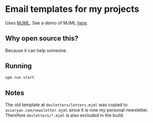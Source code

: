 # Email templates for my projects

Uses [MJML](https://mjml.io/documentation/). See a demo of MJML [here](https://mjml.io/try-it-live/).

## Why open source this?

Because it can help someone.

## Running

```sh
npm run start
```

## Notes

The old template at `devletters/letters.mjml` was copied to `aviaryan.com/newsletter.mjml` since it is now my personal newsletter. Therefore `devletters/*.mjml` is also excluded in the build.
